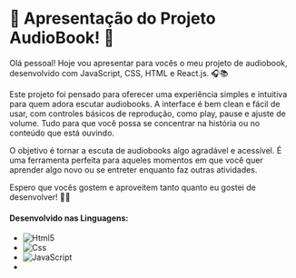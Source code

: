 # 🌟 Apresentação do Projeto AudioBook! 🌟

Olá pessoal! Hoje vou apresentar para vocês o meu projeto de audiobook, desenvolvido com JavaScript, CSS, HTML e React.js. 🎧📚

Este projeto foi pensado para oferecer uma experiência simples e intuitiva para quem adora escutar audiobooks. A interface é bem clean e fácil de usar, com controles básicos de reprodução, como play, pause e ajuste de volume. Tudo para que você possa se concentrar na história ou no conteúdo que está ouvindo.

O objetivo é tornar a escuta de audiobooks algo agradável e acessível. É uma ferramenta perfeita para aqueles momentos em que você quer aprender algo novo ou se entreter enquanto faz outras atividades.

Espero que vocês gostem e aproveitem tanto quanto eu gostei de desenvolver! 👏🚀



<h4>Desenvolvido nas Linguagens:</h4>
<ul>
  <li><img aling="center" alt="Html5" src="https://img.shields.io/badge/HTML5-E34F26?style=for-the-badge&logo=html5&logoColor=white"></li>
  <Li><img aling="center" alt="Css" src="https://img.shields.io/badge/CSS3-1572B6?style=for-the-badge&logo=css3&logoColor=white">   </Li>
  <li><img aling="center" alt="JavaScript" src="https://img.shields.io/badge/JavaScript-F7DF1E?style=for-the-badge&logo=javascript&logoColor=black"> </li>
  <li></li>
</ul>
